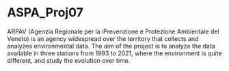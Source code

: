 # ASPA_Proj07
ARPAV (Agenzia Regionale per la iPrevenzione e Protezione Ambientale del Veneto) is an agency widespread over the territory that collects and analyzes environmental data. The aim of the project is to analyze the data available in three stations from 1993 to 2021, where the environment is quite different, and study the evolution over time.
